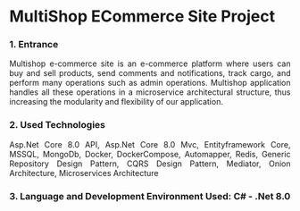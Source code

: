 <h1>MultiShop ECommerce Site Project</h1>

<h3>1. Entrance</h3>
<p align="justify">Multishop e-commerce site is an e-commerce platform where users can buy and sell products, send comments and notifications, track cargo, and perform many operations such as admin operations. Multishop application handles all these operations in a microservice architectural structure, thus increasing the modularity and flexibility of our application.
</p>

<h3>2. Used Technologies</h3>
<p align="justify">Asp.Net Core 8.0 API, Asp.Net Core 8.0 Mvc, Entityframework Core, MSSQL, MongoDb, Docker, DockerCompose, Automapper, Redis, Generic Repository Design Pattern, CQRS Design Pattern, Mediator, Onion Architecture, Microservices Architecture</p>

<h3>3. Language and Development Environment Used: C# - .Net 8.0</h3>
